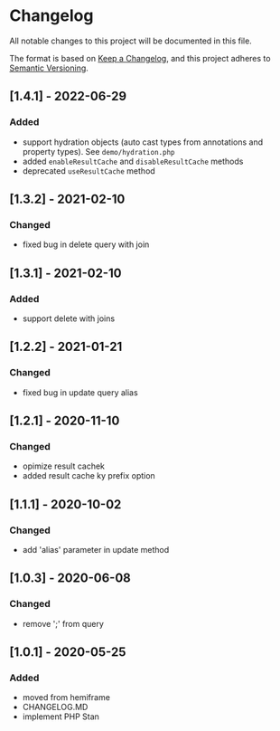 # Changelog

All notable changes to this project will be documented in this file.

The format is based on [Keep a Changelog](https://keepachangelog.com/en/1.0.0/),
and this project adheres to [Semantic Versioning](https://semver.org/spec/v2.0.0.html).

## [1.4.1] - 2022-06-29

### Added

-   support hydration objects (auto cast types from annotations and property types). See `demo/hydration.php`
-   added `enableResultCache` and `disableResultCache` methods
-   deprecated `useResultCache` method

## [1.3.2] - 2021-02-10

### Changed

-   fixed bug in delete query with join

## [1.3.1] - 2021-02-10

### Added

-   support delete with joins

## [1.2.2] - 2021-01-21

### Changed

-   fixed bug in update query alias

## [1.2.1] - 2020-11-10

### Changed

-   opimize result cachek
-   added result cache ky prefix option

## [1.1.1] - 2020-10-02

### Changed

-   add 'alias' parameter in update method

## [1.0.3] - 2020-06-08

### Changed

-   remove ';' from query

## [1.0.1] - 2020-05-25

### Added

-   moved from hemiframe
-   CHANGELOG.MD
-   implement PHP Stan
